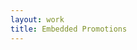 ```yaml
---
layout: work
title: Embedded Promotions
---
```



  <!--[if lte IE 10]> <div style="width: 100%; background: red; border: 1px black; padding-top: 10px; padding-bottom: 10px; color: #fff; text-align: center; font-weight: bold; font-size: 18px"> Sorry, you are using an unsupported browser. This page will not display correctly. <br /> <a href="http://www.whatbrowser.org" style="color: #fff;" target="_blank"> Please click here to upgrade to a newer browser. </a> </div> <![endif]--> <script src="https://embed-547933.secondstreetapp.com/Scripts/dist/embed.js" data-ss-embed="promotion" data-opguid="5229f753-cce1-4db1-92e8-5bb1b7baa7d7" data-routing="hash">/**/</script> 

